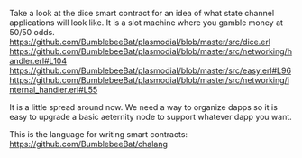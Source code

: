 Take a look at the dice smart contract for an idea of what state channel applications will look like.
It is a slot machine where you gamble money at 50/50 odds.
https://github.com/BumblebeeBat/plasmodial/blob/master/src/dice.erl
https://github.com/BumblebeeBat/plasmodial/blob/master/src/networking/handler.erl#L104
https://github.com/BumblebeeBat/plasmodial/blob/master/src/easy.erl#L96
https://github.com/BumblebeeBat/plasmodial/blob/master/src/networking/internal_handler.erl#L55

It is a little spread around now.
We need a way to organize dapps so it is easy to upgrade a basic aeternity node to support whatever dapp you want.

This is the language for writing smart contracts: https://github.com/BumblebeeBat/chalang